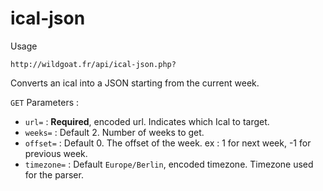 # ical-json

Usage

`http://wildgoat.fr/api/ical-json.php?`

Converts an ical into a JSON starting from the current week.

`GET` Parameters :

 - `url=` : **Required**, encoded url. Indicates which Ical to target.
 - `weeks=` : Default 2. Number of weeks to get.
 - `offset=` : Default 0. The offset of the week. ex : 1 for next week, -1 for previous week.
 - `timezone=` : Default `Europe/Berlin`, encoded timezone. Timezone used for the parser.